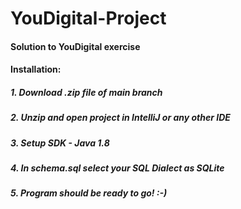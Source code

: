 # YouDigital-Project
#### Solution to YouDigital exercise

#### Installation:
##### 1. Download .zip file of main branch
##### 2. Unzip and open project in IntelliJ or any other IDE
##### 3. Setup SDK - Java 1.8
##### 4. In schema.sql select your SQL Dialect as SQLite
##### 5. Program should be ready to go! :-)
